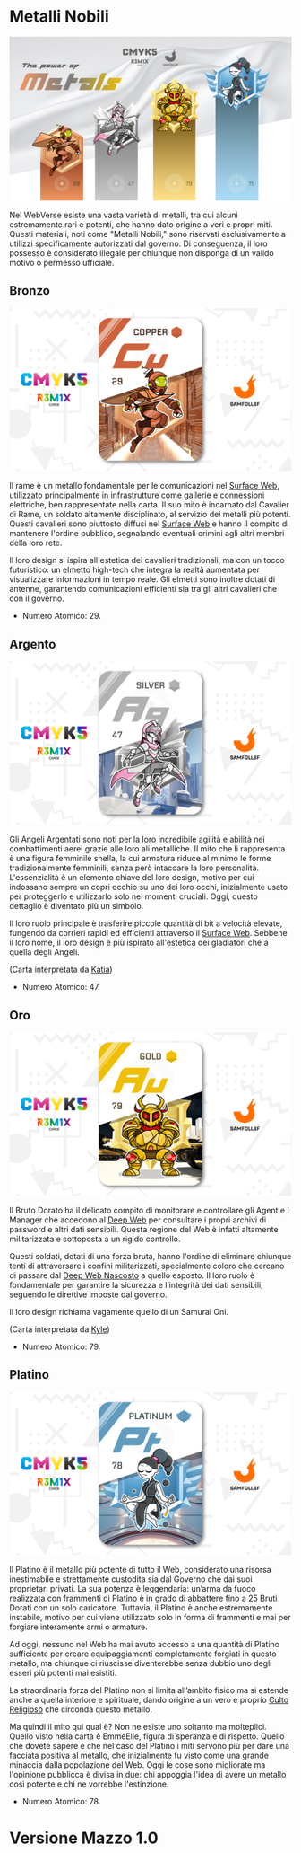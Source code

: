 # Metalli Nobili

![metallinobili](../eg/5/pptxmetal.jpg)

Nel WebVerse esiste una vasta varietà di metalli, tra cui alcuni estremamente rari e potenti, che hanno dato origine a veri e propri miti. Questi materiali, noti come "Metalli Nobili," sono riservati esclusivamente a utilizzi specificamente autorizzati dal governo. Di conseguenza, il loro possesso è considerato illegale per chiunque non disponga di un valido motivo o permesso ufficiale.

## Bronzo

![bronzo](../eg/5/copper.jpg)

Il rame è un metallo fondamentale per le comunicazioni nel [Surface Web](../Remix/deep.md), utilizzato principalmente in infrastrutture come gallerie e connessioni elettriche, ben rappresentate nella carta. Il suo mito è incarnato dal Cavalier di Rame, un soldato altamente disciplinato, al servizio dei metalli più potenti. Questi cavalieri sono piuttosto diffusi nel [Surface Web](../Remix/deep.md) e hanno il compito di mantenere l'ordine pubblico, segnalando eventuali crimini agli altri membri della loro rete.

Il loro design si ispira all'estetica dei cavalieri tradizionali, ma con un tocco futuristico: un elmetto high-tech che integra la realtà aumentata per visualizzare informazioni in tempo reale. Gli elmetti sono inoltre dotati di antenne, garantendo comunicazioni efficienti sia tra gli altri cavalieri che con il governo.

- Numero Atomico: 29.

## Argento

![argento](../eg/5/silver.jpg)

Gli Angeli Argentati sono noti per la loro incredibile agilità e abilità nei combattimenti aerei grazie alle loro ali metalliche. Il mito che li rappresenta è una figura femminile snella, la cui armatura riduce al minimo le forme tradizionalmente femminili, senza però intaccare la loro personalità. L'essenzialità è un elemento chiave del loro design, motivo per cui indossano sempre un copri occhio su uno dei loro occhi, inizialmente usato per proteggerlo e utilizzarlo solo nei momenti cruciali. Oggi, questo dettaglio è diventato più un simbolo.

Il loro ruolo principale è trasferire piccole quantità di bit a velocità elevate, fungendo da corrieri rapidi ed efficienti attraverso il [Surface Web](../Remix/deep.md). Sebbene il loro nome, il loro design è più ispirato all'estetica dei gladiatori che a quella degli Angeli.

(Carta interpretata da [Katia](../Remix/extraspettrale.md))

- Numero Atomico: 47.

## Oro

![oro](../eg/5/gold.jpg)

Il Bruto Dorato ha il delicato compito di monitorare e controllare gli Agent e i Manager che accedono al [Deep Web](../Remix/metal.md) per consultare i propri archivi di password e altri dati sensibili. Questa regione del Web è infatti altamente militarizzata e sottoposta a un rigido controllo.

Questi soldati, dotati di una forza bruta, hanno l'ordine di eliminare chiunque tenti di attraversare i confini militarizzati, specialmente coloro che cercano di passare dal [Deep Web Nascosto](../Remix/deep.md) a quello esposto. Il loro ruolo è fondamentale per garantire la sicurezza e l’integrità dei dati sensibili, seguendo le direttive imposte dal governo.

Il loro design richiama vagamente quello di un Samurai Oni.

(Carta interpretata da [Kyle](../Remix/extraspettrale.md))

- Numero Atomico: 79.

## Platino

![platino](../eg/5/platinum.jpg)

Il Platino è il metallo più potente di tutto il Web, considerato una risorsa inestimabile e strettamente custodita sia dal Governo che dai suoi proprietari privati. La sua potenza è leggendaria: un’arma da fuoco realizzata con frammenti di Platino è in grado di abbattere fino a 25 Bruti Dorati con un solo caricatore. Tuttavia, il Platino è anche estremamente instabile, motivo per cui viene utilizzato solo in forma di frammenti e mai per forgiare interamente armi o armature.

Ad oggi, nessuno nel Web ha mai avuto accesso a una quantità di Platino sufficiente per creare equipaggiamenti completamente forgiati in questo metallo, ma chiunque ci riuscisse diventerebbe senza dubbio uno degli esseri più potenti mai esistiti.

La straordinaria forza del Platino non si limita all’ambito fisico ma si estende anche a quella interiore e spirituale, dando origine a un vero e proprio [Culto Religioso](../Nero/bird.md) che circonda questo metallo.

Ma quindi il mito qui qual è? Non ne esiste uno soltanto ma molteplici. Quello visto nella carta è EmmeElle, figura di speranza e di rispetto. Quello che dovete sapere è che nel caso del Platino i miti servono più per dare una facciata positiva al metallo, che inizialmente fu visto come una grande minaccia dalla popolazione del Web. Oggi le cose sono migliorate ma l'opinione pubblicca è divisa in due: chi appoggia l'idea di avere un metallo così potente e chi ne vorrebbe l'estinzione.

- Numero Atomico: 78.

# Versione Mazzo 1.0